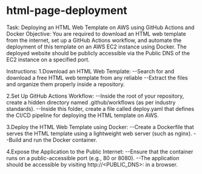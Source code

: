 # html-page-deployment


Task: Deploying an HTML Web Template on AWS using GitHub Actions and Docker
Objective:
You are required to download an HTML web template from the internet, set up a GitHub Actions workflow, and automate the deployment 
of this template on an AWS EC2 instance 
using Docker. The deployed website should be publicly accessible via the Public DNS of the EC2 instance on a specified port.


Instructions:
1.Download an HTML Web Template:
--Search for and download a free HTML web template from any reliable
--Extract the files and organize them properly inside a repository.

2.Set Up GitHub Actions Workflow:
--Inside the root of your repository, create a hidden directory named .github/workflows (as per industry standards).
--Inside this folder, create a file called deploy.yaml that defines the CI/CD pipeline for deploying the HTML template on AWS.

3.Deploy the HTML Web Template using Docker:
--Create a Dockerfile that serves the HTML template using a lightweight web server (such as nginx).
--Build and run the Docker container.

4.Expose the Application to the Public Internet:
--Ensure that the container runs on a public-accessible port (e.g., 80 or 8080).
--The application should be accessible by visiting http://<PUBLIC_DNS>:<PORT> in a browser.
